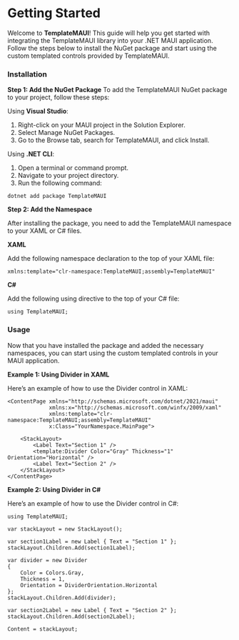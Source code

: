 # Getting Started

Welcome to **TemplateMAUI**! This guide will help you get started with integrating the TemplateMAUI library into your .NET MAUI application. Follow the steps below to install the NuGet package and start using the custom templated controls provided by TemplateMAUI.

### Installation

**Step 1: Add the NuGet Package**
To add the TemplateMAUI NuGet package to your project, follow these steps:

Using **Visual Studio**:
1. Right-click on your MAUI project in the Solution Explorer.
2. Select Manage NuGet Packages.
3. Go to the Browse tab, search for TemplateMAUI, and click Install.

Using **.NET CLI**:

1. Open a terminal or command prompt.
2. Navigate to your project directory.
3. Run the following command:

```
dotnet add package TemplateMAUI
```

**Step 2: Add the Namespace**

After installing the package, you need to add the TemplateMAUI namespace to your XAML or C# files.

**XAML**

Add the following namespace declaration to the top of your XAML file:

```
xmlns:template="clr-namespace:TemplateMAUI;assembly=TemplateMAUI"
```

**C#**

Add the following using directive to the top of your C# file:

```
using TemplateMAUI;
```


### Usage

Now that you have installed the package and added the necessary namespaces, you can start using the custom templated controls in your MAUI application.

**Example 1: Using Divider in XAML**

Here’s an example of how to use the Divider control in XAML:

```
<ContentPage xmlns="http://schemas.microsoft.com/dotnet/2021/maui"
             xmlns:x="http://schemas.microsoft.com/winfx/2009/xaml"
             xmlns:template="clr-namespace:TemplateMAUI;assembly=TemplateMAUI"
             x:Class="YourNamespace.MainPage">

    <StackLayout>
        <Label Text="Section 1" />
        <template:Divider Color="Gray" Thickness="1" Orientation="Horizontal" />
        <Label Text="Section 2" />
    </StackLayout>
</ContentPage>
```

**Example 2: Using Divider in C#**

Here’s an example of how to use the Divider control in C#:

```
using TemplateMAUI;

var stackLayout = new StackLayout();

var section1Label = new Label { Text = "Section 1" };
stackLayout.Children.Add(section1Label);

var divider = new Divider
{
    Color = Colors.Gray,
    Thickness = 1,
    Orientation = DividerOrientation.Horizontal
};
stackLayout.Children.Add(divider);

var section2Label = new Label { Text = "Section 2" };
stackLayout.Children.Add(section2Label);

Content = stackLayout;
```
